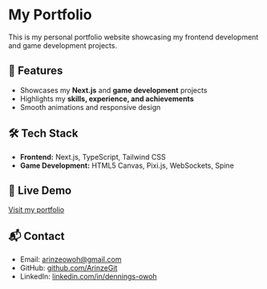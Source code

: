 # My Portfolio

This is my personal portfolio website showcasing my frontend development and game development projects.

## 🚀 Features

- Showcases my **Next.js** and **game development** projects
- Highlights my **skills, experience, and achievements**
- Smooth animations and responsive design

## 🛠️ Tech Stack

- **Frontend:** Next.js, TypeScript, Tailwind CSS
- **Game Development:** HTML5 Canvas, Pixi.js, WebSockets, Spine

## 🔗 Live Demo

[Visit my portfolio](https://my-portfolio-website-silk-five.vercel.app/)

## 📬 Contact

- Email: [arinzeowoh@gmail.com](mailto:arinzeowoh@gmail.com)
- GitHub: [github.com/ArinzeGit](https://github.com/ArinzeGit)
- LinkedIn: [linkedin.com/in/dennings-owoh](https://www.linkedin.com/in/dennings-owoh/)
